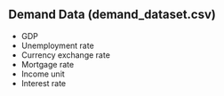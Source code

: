 ## Demand Data (demand_dataset.csv)
- GDP
- Unemployment rate
- Currency exchange rate
- Mortgage rate
- Income unit
- Interest rate
